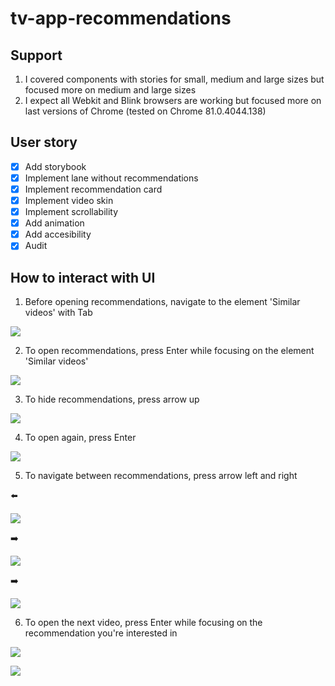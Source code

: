 # tv-app-recommendations

## Support

1. I covered components with stories for small, medium and large sizes but focused more on medium and large sizes
2. I expect all Webkit and Blink browsers are working but focused more on last versions of Chrome (tested on Chrome 81.0.4044.138)

## User story

- [x] Add storybook
- [x] Implement lane without recommendations
- [x] Implement recommendation card
- [x] Implement video skin
- [x] Implement scrollability
- [x] Add animation
- [x] Add accesibility
- [x] Audit

## How to interact with UI

1. Before opening recommendations, navigate to the element 'Similar videos' with Tab

![](https://raw.githubusercontent.com/Beraliv/tv-app-recommendations/master/images/focus-on-similar-videos.png)

2. To open recommendations, press Enter while focusing on the element 'Similar videos'

![](https://raw.githubusercontent.com/Beraliv/tv-app-recommendations/master/images/recommendations.png)

3. To hide recommendations, press arrow up

![](https://raw.githubusercontent.com/Beraliv/tv-app-recommendations/master/images/focus-on-similar-videos.png)

4. To open again, press Enter

![](https://raw.githubusercontent.com/Beraliv/tv-app-recommendations/master/images/recommendations.png)

5. To navigate between recommendations, press arrow left and right

⬅️

![](https://raw.githubusercontent.com/Beraliv/tv-app-recommendations/master/images/recommendations-on-the-left.png)

➡️

![](https://raw.githubusercontent.com/Beraliv/tv-app-recommendations/master/images/recommendations.png)

➡️

![](https://raw.githubusercontent.com/Beraliv/tv-app-recommendations/master/images/recommendations-on-the-right.png)

6. To open the next video, press Enter while focusing on the recommendation you're interested in

![](https://raw.githubusercontent.com/Beraliv/tv-app-recommendations/master/images/recommendations.png)

![](https://raw.githubusercontent.com/Beraliv/tv-app-recommendations/master/images/open-next-video.png)